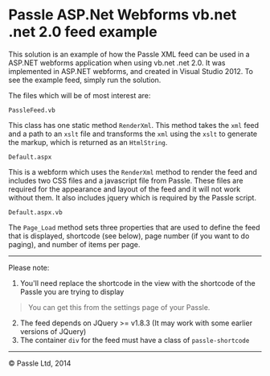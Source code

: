 Passle ASP.Net Webforms vb.net .net 2.0 feed example
==================

This solution is an example of how the Passle XML feed can be used in a 
ASP.NET webforms application when using vb.net .net 2.0. It was implemented 
in ASP.NET webforms, and created in Visual Studio 2012. To see the example 
feed, simply run the solution.

The files which will be of most interest are:

`PassleFeed.vb` 

This class has one static method `RenderXml`. This method takes the `xml` feed 
and a path to an `xslt` file and transforms the `xml` using the `xslt` to 
generate the markup, which is returned as an `HtmlString`.

`Default.aspx`

This is a webform which uses the `RenderXml` method to render the feed and 
includes two CSS files and a javascript file from Passle. These files are 
required for the appearance and layout of the feed and it will not work without 
them. It also includes jquery which is required by the Passle script.

`Default.aspx.vb` 

The `Page_Load` method sets three properties that are used to define the feed 
that is displayed, shortcode (see below), page number (if you want to do 
paging), and number of items per page.

-----------------------------------------------------------------------

Please note: 

  1. You'll need replace the shortcode in the view with the shortcode of the Passle you are trying to display
> You can get this from the settings page of your Passle.
  2. The feed depends on JQuery >= v1.8.3 (It may work with some earlier versions of JQuery)
  3. The container `div` for the feed must have a class of `passle-shortcode`

-----------------------------------------------------------------------

© Passle Ltd, 2014